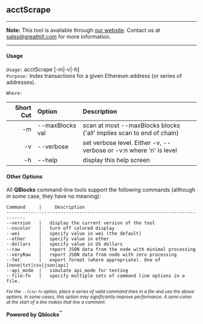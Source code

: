 ## acctScrape

***
**Note:** This tool is available through [our website](http://quickblocks.io). Contact us at [sales@greathill.com](mailto:sales@greathill.com) for more information.
***

#### Usage

`Usage:`    acctScrape [-m|-v|-h]  
`Purpose:`  Index transactions for a given Ethereum address (or series of addresses).
             
`Where:`  

| Short Cut | Option | Description |
| -------: | :------- | :------- |
| -m | --maxBlocks val | scan at most --maxBlocks blocks ('all' implies scan to end of chain) |
| -v | --verbose | set verbose level. Either -v, --verbose or -v:n where 'n' is level |
| -h | --help | display this help screen |

                                                                                                                                                      
#### Other Options

All **QBlocks** command-line tools support the following commands (although in some case, they have no meaning):

    Command     |     Description
    -----------------------------------------------------------------------------
    --version   |   display the current version of the tool
    --nocolor   |   turn off colored display
    --wei       |   specify value in wei (the default)
    --ether     |   specify value in ether
    --dollars   |   specify value in US dollars
    --raw       |   report JSON data from the node with minimal processing
    --veryRaw   |   report JSON data from node with zero processing
    --fmt       |   export format (where appropriate). One of [none|txt|csv|json|api]
    --api_mode  |   simulate api_mode for testing
    --file:fn   |   specify multiple sets of command line options in a file.

<small>*For the `--file:fn` option, place a series of valid command lines in a file and use the above options. In some cases, this option may significantly improve performance. A semi-colon at the start of a line makes that line a comment.*</small>

**Powered by Qblocks<sup>&trade;</sup>**


